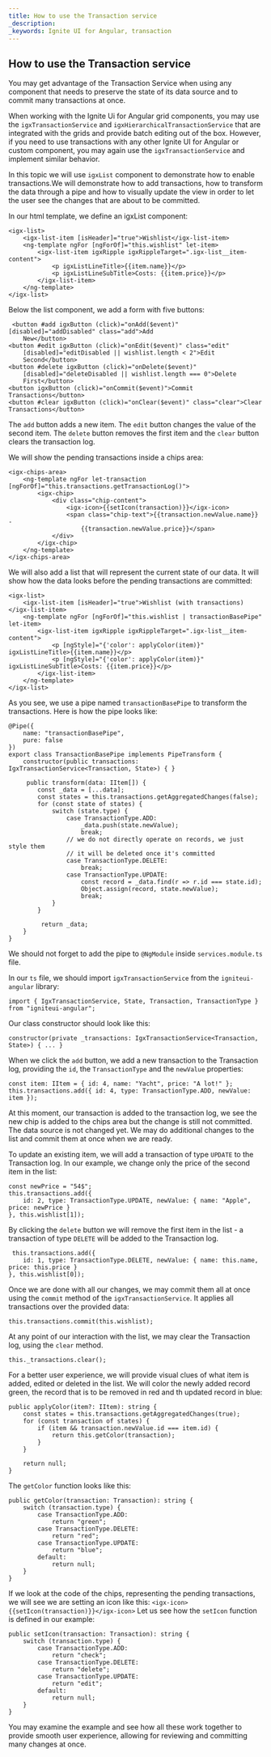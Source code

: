 ```yaml
---
title: How to use the Transaction service
_description: 
_keywords: Ignite UI for Angular, transaction
---
```


## How to use the Transaction service

You may get advantage of the Transaction Service when using any component that needs to preserve the state of its data source and to commit many transactions at once. 

When working with the Ignite Ui for Angular grid components, you may use the `igxTransactionService` and `igxHierarchicalTransactionService` that are integrated with the grids and provide batch editing out of the box. However, if you need to use transactions with any other Ignite UI for Angular or custom component, you may again use the `igxTransactionService` and implement similar behavior. 

In this topic we will use `igxList` component to demonstrate how to enable transactions.We will demonstrate how to add transactions, how to transform the data through a pipe and how to visually update the view in order to let the user see the changes that are about to be committed. 

In our html template, we define an igxList component:

```
<igx-list>
    <igx-list-item [isHeader]="true">Wishlist</igx-list-item>
    <ng-template ngFor [ngForOf]="this.wishlist" let-item>
        <igx-list-item igxRipple igxRippleTarget=".igx-list__item-content">
            <p igxListLineTitle>{{item.name}}</p>
            <p igxListLineSubTitle>Costs: {{item.price}}</p>
        </igx-list-item>
    </ng-template>
</igx-list>
```

Below the list component, we add a form with five buttons:

```
 <button #add igxButton (click)="onAdd($event)" [disabled]="addDisabled" class="add">Add
    New</button>
<button #edit igxButton (click)="onEdit($event)" class="edit"
    [disabled]="editDisabled || wishlist.length < 2">Edit
    Second</button>
<button #delete igxButton (click)="onDelete($event)"
    [disabled]="deleteDisabled || wishlist.length === 0">Delete
    First</button>
<button igxButton (click)="onCommit($event)">Commit Transactions</button>
<button #clear igxButton (click)="onClear($event)" class="clear">Clear Transactions</button>
```

The `add` button adds a new item. The `edit` button changes the value of the second item. The `delete` button removes the first item and the `clear` button clears the transaction log.

We will show the pending transactions inside a chips area:

```
<igx-chips-area>
    <ng-template ngFor let-transaction [ngForOf]="this.transactions.getTransactionLog()">
        <igx-chip>
            <div class="chip-content">
                <igx-icon>{{setIcon(transaction)}}</igx-icon>
                <span class="chip-text">{{transaction.newValue.name}} -
                    {{transaction.newValue.price}}</span>
            </div>
        </igx-chip>
    </ng-template>
</igx-chips-area>
```

We will also add a list that will represent the current state of our data. It will show how the data looks before the pending transactions are committed:

```
<igx-list>
    <igx-list-item [isHeader]="true">Wishlist (with transactions)</igx-list-item>
    <ng-template ngFor [ngForOf]="this.wishlist | transactionBasePipe" let-item>
        <igx-list-item igxRipple igxRippleTarget=".igx-list__item-content">
            <p [ngStyle]="{'color': applyColor(item)}" igxListLineTitle>{{item.name}}</p>
            <p [ngStyle]="{'color': applyColor(item)}" igxListLineSubTitle>Costs: {{item.price}}</p>
        </igx-list-item>
    </ng-template>
</igx-list>
```

As you see, we use a pipe named `transactionBasePipe` to transform the transactions. Here is how the pipe looks like:

```
@Pipe({
    name: "transactionBasePipe",
    pure: false
})
export class TransactionBasePipe implements PipeTransform {
    constructor(public transactions: IgxTransactionService<Transaction, State>) { }

     public transform(data: IItem[]) {
        const _data = [...data];
        const states = this.transactions.getAggregatedChanges(false);
        for (const state of states) {
            switch (state.type) {
                case TransactionType.ADD:
                    _data.push(state.newValue);
                    break;
                // we do not directly operate on records, we just style them
                // it will be deleted once it's committed
                case TransactionType.DELETE:
                    break;
                case TransactionType.UPDATE:
                    const record = _data.find(r => r.id === state.id);
                    Object.assign(record, state.newValue);
                    break;
            }
        }

         return _data;
    }
}
```

We should not forget to add the pipe to `@NgModule` inside `services.module.ts` file.

In our `ts` file, we should import `igxTransactionService` from the `igniteui-angular` library:

`import { IgxTransactionService, State, Transaction, TransactionType } from "igniteui-angular";`

Our class constructor should look like this:

`constructor(private _transactions: IgxTransactionService<Transaction, State>) { ... }`

When we click the `add` button, we add a new transaction to the Transaction log, providing the `id`, the `TransactionType` and the `newValue` properties: 

```
const item: IItem = { id: 4, name: "Yacht", price: "A lot!" };
this.transactions.add({ id: 4, type: TransactionType.ADD, newValue: item });
```

At this moment, our transaction is added to the transaction log, we see the new chip is added to the chips area but the change is still not committed. The data source is not changed yet. We may do additional changes to the list and commit them at once when we are ready.

To update an existing item, we will add a transaction of type `UPDATE` to the Transaction log. In our example, we change only the price of the second item in the list:

```
const newPrice = "54$";
this.transactions.add({
    id: 2, type: TransactionType.UPDATE, newValue: { name: "Apple", price: newPrice }
}, this.wishlist[1]);
```

By clicking the `delete` button we will remove the first item in the list - a transaction of type `DELETE` will be added to the Transaction log.

```
 this.transactions.add({
    id: 1, type: TransactionType.DELETE, newValue: { name: this.name, price: this.price }
}, this.wishlist[0]);
```

Once we are done with all our changes, we may commit them all at once using the `commit` method of the `igxTransactionService`. It applies all transactions over the provided data:

`this.transactions.commit(this.wishlist);`

At any point of our interaction with the list, we may clear the Transaction log, using the `clear` method.

`this._transactions.clear();`

For a better user experience, we will provide visual clues of what item is added, edited or deleted in the list. We will color the newly added record green, the record that is to be removed in red and th updated record in blue:

```
public applyColor(item?: IItem): string {
    const states = this.transactions.getAggregatedChanges(true);
    for (const transaction of states) {
        if (item && transaction.newValue.id === item.id) {
            return this.getColor(transaction);
        }
    }

    return null;
}
```

The `getColor` function looks like this:

```
public getColor(transaction: Transaction): string {
    switch (transaction.type) {
        case TransactionType.ADD:
            return "green";
        case TransactionType.DELETE:
            return "red";
        case TransactionType.UPDATE:
            return "blue";
        default:
            return null;
    }
}
```

If we look at the code of the chips, representing the pending transactions, we will see we are setting an icon like this:
`<igx-icon>{{setIcon(transaction)}}</igx-icon>`
Let us see how the `setIcon` function is defined in our example:

```
public setIcon(transaction: Transaction): string {
    switch (transaction.type) {
        case TransactionType.ADD:
            return "check";
        case TransactionType.DELETE:
            return "delete";
        case TransactionType.UPDATE:
            return "edit";
        default:
            return null;
    }
}
```

You may examine the example and see how all these work together to provide smooth user experience, allowing for reviewing and committing many changes at once.